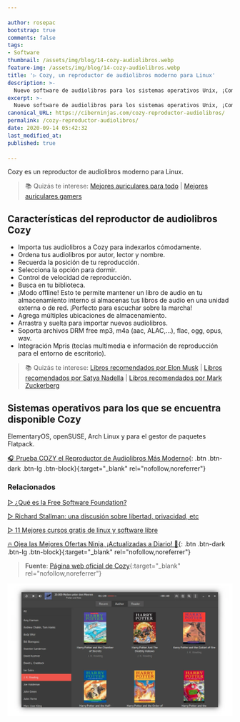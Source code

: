 ```yaml
---

author: rosepac
bootstrap: true
comments: false
tags:
- Software
thumbnail: /assets/img/blog/14-cozy-audiolibros.webp
feature-img: /assets/img/blog/14-cozy-audiolibros.webp
title: '▷ Cozy, un reproductor de audiolibros moderno para Linux'
description: >-
  Nuevo software de audiolibros para los sistemas operativos Unix, ¡Comienza a escuchar tus libros favoritos de la forma más cómoda!
excerpt: >-
  Nuevo software de audiolibros para los sistemas operativos Unix, ¡Comienza a escuchar tus libros favoritos de la forma más cómoda!
canonical_URL: https://ciberninjas.com/cozy-reproductor-audiolibros/
permalink: /cozy-reproductor-audiolibros/
date: 2020-09-14 05:42:32
last_modified_at: 
published: true

---
```


Cozy es un reproductor de audiolibros moderno para Linux.

> 📚 Quizás te interese: [Mejores auriculares para todo](https://ciberninjas.com/auriculares-diseño/) | [Mejores auriculares gamers](https://ciberninjas.com/auriculares-gamer/)

## **Características del reproductor de audiolibros Cozy**

- Importa tus audiolibros a Cozy para indexarlos cómodamente.
- Ordena tus audiolibros por autor, lector y nombre.
- Recuerda la posición de tu reproducción.
- Selecciona la opción para dormir.
- Control de velocidad de reproducción.
- Busca en tu biblioteca.
- ¡Modo offline! Esto te permite mantener un libro de audio en tu almacenamiento interno si almacenas tus libros de audio en una unidad externa o de red.  ¡Perfecto para escuchar sobre la marcha!
- Agrega múltiples ubicaciones de almacenamiento.
- Arrastra y suelta para importar nuevos audiolibros.
- Soporta archivos DRM free mp3, m4a (aac, ALAC,…), flac, ogg, opus, wav.
- Integración Mpris (teclas multimedia e información de reproducción para el entorno de escritorio).

> 📚 Quizás te interese: [Libros recomendados por Elon Musk](https://ciberninjas.com/libros-recomendados-elon-musk-2020/) | [Libros recomendados por Satya Nadella](https://ciberninjas.com/libros-recomendados-satya-nadella-2020/) | [Libros recomendados por Mark Zuckerberg](https://ciberninjas.com/libros-ciencias-zuckerberg/)

## **Sistemas operativos para los que se encuentra disponible Cozy**

ElementaryOS, openSUSE, Arch Linux y para el gestor de paquetes Flatpack.

[🎧 Prueba COZY el Reproductor de Audiolibros Más Moderno](https://cozy.geigi.de/ "Prueba COZY el Reproductor de Audiolibros Más Moderno"){: .btn .btn-dark .btn-lg .btn-block}{:target="_blank" rel="nofollow,noreferrer"}

### **Relacionados** <!-- omit in toc -->

[▷ ¿Qué es la Free Software Foundation?](https://ciberninjas.com/que-es-free-software-foundation/ "¿Qué es la Free Software Foundation?")

[▷ Richard Stallman: una discusión sobre libertad, privacidad, etc](https://ciberninjas.com/stallman-sobre-las-criptomonedas/ "Richard Stallman: una discusión sobre libertad, privacidad, etc")

[▷ 11 Mejores cursos gratis de linux y software libre](https://ciberninjas.com/cursos-linux-software-libre/ "11 Mejores cursos gratis de linux y software libre")

[🔥 Ojea las Mejores Ofertas Ninja, ¡Actualizadas a Diario! 🎁](https://www.amazon.es/shop/cibercursos){: .btn .btn-dark .btn-lg .btn-block}{:target="_blank" rel="nofollow,noreferrer"}

> **Fuente**: [Página web oficial de Cozy](https://cozy.geigi.de/ "Página web oficial de Cozy"){:target="_blank" rel="nofollow,noreferrer"}

![Cozy, un reproductor de audiolibros moderno para Linux](/assets/img/blog/14-cozy-audiolibros.webp "Cozy, un reproductor de audiolibros moderno para Linux")
